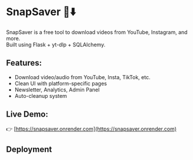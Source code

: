 # SnapSaver 🎥⬇️

SnapSaver is a free tool to download videos from YouTube, Instagram, and more.  
Built using Flask + yt-dlp + SQLAlchemy.

## Features:
- Download video/audio from YouTube, Insta, TikTok, etc.
- Clean UI with platform-specific pages
- Newsletter, Analytics, Admin Panel
- Auto-cleanup system

## Live Demo:
👉 [https://snapsaver.onrender.com](https://snapsaver.onrender.com)

## Deployment
